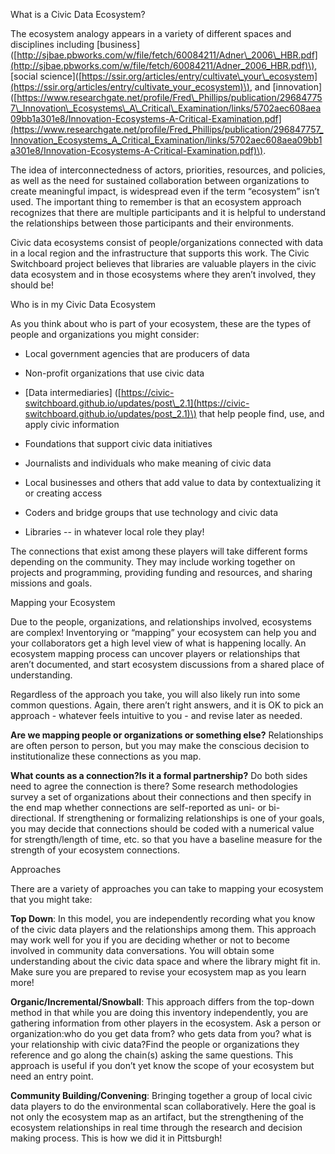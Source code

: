 What is a Civic Data Ecosystem?

The ecosystem analogy appears in a variety of different spaces and disciplines including \[business\]\([http://sjbae.pbworks.com/w/file/fetch/60084211/Adner\_2006\_HBR.pdf](http://sjbae.pbworks.com/w/file/fetch/60084211/Adner_2006_HBR.pdf)\), \[social science\]\([https://ssir.org/articles/entry/cultivate\_your\_ecosystem](https://ssir.org/articles/entry/cultivate_your_ecosystem)\), and \[innovation\]\([https://www.researchgate.net/profile/Fred\_Phillips/publication/296847757\_Innovation\_Ecosystems\_A\_Critical\_Examination/links/5702aec608aea09bb1a301e8/Innovation-Ecosystems-A-Critical-Examination.pdf](https://www.researchgate.net/profile/Fred_Phillips/publication/296847757_Innovation_Ecosystems_A_Critical_Examination/links/5702aec608aea09bb1a301e8/Innovation-Ecosystems-A-Critical-Examination.pdf)\).

The idea of interconnectedness of actors, priorities, resources, and policies, as well as the need for sustained collaboration between organizations to create meaningful impact, is widespread even if the term “ecosystem” isn’t used. The important thing to remember is that an ecosystem approach recognizes that there are multiple participants and it is helpful to understand the relationships between those participants and their environments.

Civic data ecosystems consist of people/organizations connected with data in a local region and the infrastructure that supports this work. The Civic Switchboard project believes that libraries are valuable players in the civic data ecosystem and in those ecosystems where they aren’t involved, they should be!



Who is in my Civic Data Ecosystem

As you think about who is part of your ecosystem, these are the types of people and organizations you might consider:

* Local government agencies that are producers of data

* Non-profit organizations that use civic data

* \[Data intermediaries\] \([https://civic-switchboard.github.io/updates/post\_2.1](https://civic-switchboard.github.io/updates/post_2.1)\) that help people find, use, and apply civic information

* Foundations that support civic data initiatives

* Journalists and individuals who make meaning of civic data

* Local businesses and others that add value to data by contextualizing it or creating access

* Coders and bridge groups that use technology and civic data

* Libraries -- in whatever local role they play!

The connections that exist among these players will take different forms depending on the community. They may include working together on projects and programming, providing funding and resources, and sharing missions and goals.



Mapping your Ecosystem

Due to the people, organizations, and relationships involved, ecosystems are complex! Inventorying or “mapping” your ecosystem can help you and your collaborators get a high level view of what is happening locally. An ecosystem mapping process can uncover players or relationships that aren’t documented, and start ecosystem discussions from a shared place of understanding.

Regardless of the approach you take, you will also likely run into some common questions. Again, there aren’t right answers, and it is OK to pick an approach - whatever feels intuitive to you - and revise later as needed.

**Are we mapping people or organizations or something else?** Relationships are often person to person, but you may make the conscious decision to institutionalize these connections as you map.

**What counts as a connection?Is it a formal partnership?** Do both sides need to agree the connection is there? Some research methodologies survey a set of organizations about their connections and then specify in the end map whether connections are self-reported as uni- or bi-directional. If strengthening or formalizing relationships is one of your goals, you may decide that connections should be coded with a numerical value for strength/length of time, etc. so that you have a baseline measure for the strength of your ecosystem connections.



Approaches

There are a variety of approaches you can take to mapping your ecosystem that you might take:

**Top Down**: In this model, you are independently recording what you know of the civic data players and the relationships among them. This approach may work well for you if you are deciding whether or not to become involved in community data conversations. You will obtain some understanding about the civic data space and where the library might fit in. Make sure you are prepared to revise your ecosystem map as you learn more!

**Organic/Incremental/Snowball**: This approach differs from the top-down method in that while you are doing this inventory independently, you are gathering information from other players in the ecosystem. Ask a person or organization:who do you get data from? who gets data from you? what is your relationship with civic data?Find the people or organizations they reference and go along the chain\(s\) asking the same questions. This approach is useful if you don’t yet know the scope of your ecosystem but need an entry point.

**Community Building/Convening**: Bringing together a group of local civic data players to do the environmental scan collaboratively. Here the goal is not only the ecosystem map as an artifact, but the strengthening of the ecosystem relationships in real time through the research and decision making process. This is how we did it in Pittsburgh!

